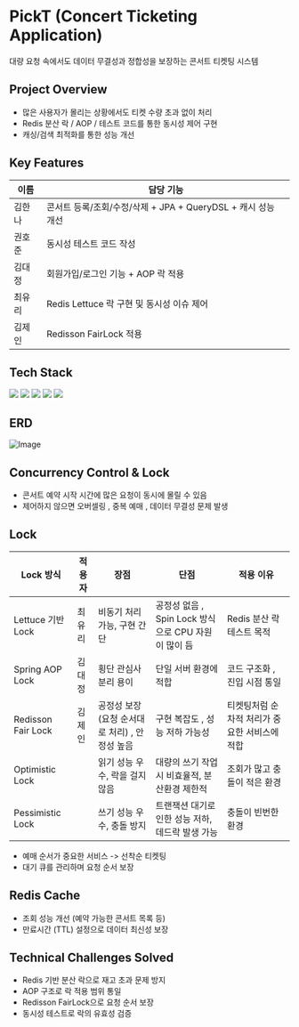 # PickT (Concert Ticketing Application)
대량 요청 속에서도 데이터 무결성과 정합성을 보장하는 콘서트 티켓팅 시스템

## Project Overview
- 많은 사용자가 몰리는 상황에서도 티켓 수량 초과 없이 처리
- Redis 분산 락 / AOP / 테스트 코드를 통한 동시성 제어 구현
- 캐싱/검색 최적화를 통한 성능 개선

## Key Features

| 이름 | 담당 기능 |
|---|---|
| 김한나 | 콘서트 등록/조회/수정/삭제 + JPA + QueryDSL + 캐시 성능 개선 |
| 권호준 | 동시성 테스트 코드 작성 |
| 김대정 | 회원가입/로그인 기능 + AOP 락 적용 |
| 최유리 | Redis Lettuce 락 구현 및 동시성 이슈 제어 |
| 김제인 | Redisson FairLock 적용 |

## Tech Stack
<img src="https://img.shields.io/badge/java-007396?style=flat-square&logo=java&logoColor=white"/>
<img src="https://img.shields.io/badge/MySQL-4479A1?style=flat-square&logo=MySQL&logoColor=white"/>
<img src="https://img.shields.io/badge/Postman-FF6C37?style=flat-square&logo=Postman&logoColor=white"/>
<img src="https://img.shields.io/badge/Spring-6DB33F?style=flat-square&logo=Spring&logoColor=white"/>
<img src="https://img.shields.io/badge/Redis-6DB33F?style=flat-square&logo=Redis&logoColor=white"/>

## ERD
![Image](https://github.com/user-attachments/assets/542b811f-1290-4928-86e5-c5de2748da3b)

## Concurrency Control & Lock
- 콘서트 예약 시작 시간에 많은 요청이 동시에 몰릴 수 있음
- 제어하지 않으면 오버셀링 , 중복 예매 , 데이터 무결성 문제 발생

## Lock

| Lock 방식 | 적용자 | 장점 | 단점 | 적용 이유 |
|---|---|---|---|----|
| Lettuce 기반 Lock | 최유리 | 비동기 처리 가능, 구현 간단 | 공정성 없음 , Spin Lock 방식으로 CPU 자원이 많이 듬 | Redis 분산 락 테스트 목적 |
| Spring AOP Lock | 김대정 | 횡단 관심사 분리 용이 | 단일 서버 환경에 적합 | 코드 구조화 , 진입 시점 통일 |
| Redisson Fair Lock | 김제인 | 공정성 보장 (요청 순서대로 처리) , 안정성 높음 | 구현 복잡도 , 성능 저하 가능성 | 티켓팅처럼 순차적 처리가 중요한 서비스에 적합 |
| Optimistic Lock | | 읽기 성능 우수, 락을 걸지 않음 | 대량의 쓰기 작업 시 비효율적, 분산환경 제한적 | 조회가 많고 충돌이 적은 환경 |
| Pessimistic Lock | | 쓰기 성능 우수, 충돌 방지 | 트랜잭션 대기로 인한 성능 저하, 데드락 발생 가능 | 충돌이 빈번한 환경 |
- 예매 순서가 중요한 서비스 -> 선착순 티켓팅
- 대기 큐를 관리하며 요청 순서 보장

## Redis Cache
- 조회 성능 개선 (예약 가능한 콘서트 목록 등)
- 만료시간 (TTL) 설정으로 데이터 최신성 보장

## Technical Challenges Solved
- Redis 기반 분산 락으로 재고 초과 문제 방지
- AOP 구조로 락 적용 범위 통일
- Redisson FairLock으로 요청 순서 보장
- 동시성 테스트로 락의 유효성 검증
